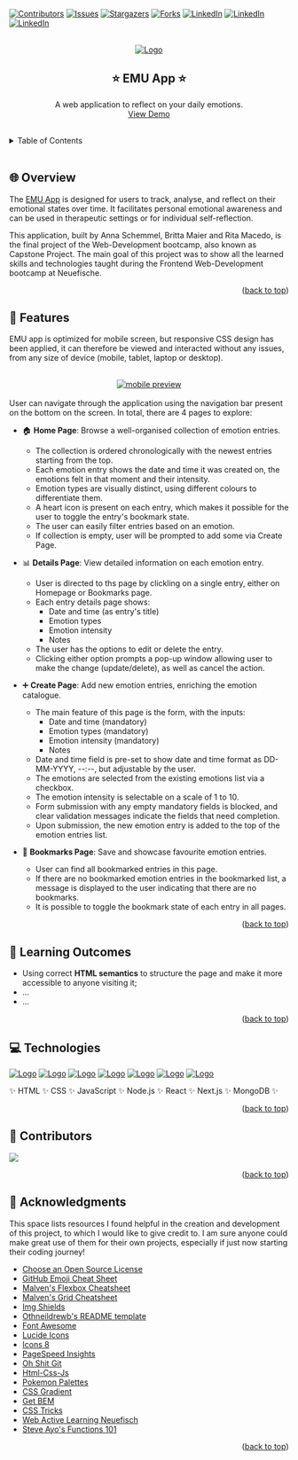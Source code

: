 <a id="readme-top"></a>

[![Contributors][contributors-shield]][contributors-url]
[![Issues][issues-shield]][issues-url]
[![Stargazers][stars-shield]][stars-url]
[![Forks][forks-shield]][forks-url]
[![LinkedIn][linkedin-shield1]][linkedin-url1]
[![LinkedIn][linkedin-shield2]][linkedin-url2]
[![LinkedIn][linkedin-shield3]][linkedin-url3]

</br>
<div align="center">
  <a href="https://emu-ecru.vercel.app/">
    <img src="assets/emu-logo.png" alt="Logo">
  </a>

  <h2 align="center">⭐ EMU App ⭐</h2>

  <p align="center">
    A web application to reflect on your daily emotions.
    </br>
    <a href="https://emu-ecru.vercel.app/">View Demo</a>
  </p>
    </br>
</div>

<details>
  <summary>Table of Contents</summary>
  <ol>
    <li><a href="#overview">Overview</a></li>
    <li><a href="#features">Features</a></li>
    <li>
        <a href="#learning-outcomes">Learning Outcomes</a>
        <ul>
        <li><a href="#notes">Dataflow and File Structure</a></li>
      </ul>
    </li>
    <li><a href="#technologies">Technologies</a></li>
    <li><a href="#preview">Preview</a></li>
    <li><a href="#contributors">Contributors</a></li>
    <li><a href="#acknowledgments">Acknowledgments</a></li>
  </ol>
</details>
</br>

<!-- ******************************************************** OVERVIEW ************************************************* -->

<h2 id="overview">🌐 Overview</h2>

<p>The <a href="https://ritakenji.github.io/emu/">EMU App</a> is designed for users to track, analyse, and reflect on their emotional states over time. It facilitates personal emotional awareness and can be used in therapeutic settings or for individual self-reflection.
</p>
<p>This application, built by Anna Schemmel, Britta Maier and Rita Macedo, is the final project of the Web-Development bootcamp, also known as Capstone Project. The main goal of this project was to show all the learned skills and technologies taught during the Frontend Web-Development bootcamp at Neuefische.</p>

<p align="right">(<a href="#readme-top">back to top</a>)</p>

<!-- ******************************************************** FEATURES ************************************************* -->

<h2 id="features">🧩 Features</h2>

EMU app is optimized for mobile screen, but responsive CSS design has been applied, it can therefore be viewed and interacted without any issues, from any size of device (mobile, tablet, laptop or desktop).

</br>
<div align="center">
  <a href="https://emu-ecru.vercel.app/">
    <img src="assets/mobile-preview.jpg" alt="mobile preview">
  </a>
</div>
</br>
User can navigate through the application using the navigation bar present on the bottom on the screen.
In total, there are 4 pages to explore:

- 🏠 **Home Page**: Browse a well-organised collection of emotion entries.

  - The collection is ordered chronologically with the newest entries starting from the top.
  - Each emotion entry shows the date and time it was created on, the emotions felt in that moment and their intensity.
  - Emotion types are visually distinct, using different colours to differentiate them.
  - A heart icon is present on each entry, which makes it possible for the user to toggle the entry's bookmark state.
  - The user can easily filter entries based on an emotion.
  - If collection is empty, user will be prompted to add some via Create Page.

- 📊 **Details Page**: View detailed information on each emotion entry.

  - User is directed to ths page by clickling on a single entry, either on Homepage or Bookmarks page.
  - Each entry details page shows:
    - Date and time (as entry's title)
    - Emotion types
    - Emotion intensity
    - Notes
  - The user has the options to edit or delete the entry.
  - Clicking either option prompts a pop-up window allowing user to make the change (update/delete), as well as cancel the action.

- ➕ **Create Page**: Add new emotion entries, enriching the emotion catalogue.

  - The main feature of this page is the form, with the inputs:
    - Date and time (mandatory)
    - Emotion types (mandatory)
    - Emotion intensity (mandatory)
    - Notes
  - Date and time field is pre-set to show date and time format as DD-MM-YYYY, --:--, but adjustable by the user.
  - The emotions are selected from the existing emotions list via a checkbox.
  - The emotion intensity is selectable on a scale of 1 to 10.
  - Form submission with any empty mandatory fields is blocked, and clear validation messages indicate the fields that need completion.
  - Upon submission, the new emotion entry is added to the top of the emotion entries list.

- 🔖 **Bookmarks Page**: Save and showcase favourite emotion entries.
  - User can find all bookmarked entries in this page.
  - If there are no bookmarked emotion entries in the bookmarked list, a message is displayed to the user indicating that there are no bookmarks.
  - It is possible to toggle the bookmark state of each entry in all pages.

<p align="right">(<a href="#readme-top">back to top</a>)</p>

<!-- ******************************************************** LEARNING OUTCOMES ************************************************* -->

<h2 id="learning-outcomes">🧠 Learning Outcomes</h2>

- Using correct **HTML semantics** to structure the page and make it more accessible to anyone visiting it;
- ...
- ...

<p align="right">(<a href="#readme-top">back to top</a>)</p>

<!-- ******************************************************** TECHNOLOGIES *************************************************  -->

<h2 id="technologies">💻 Technologies</h2>

<p>
    <a href="https://developer.mozilla.org/en-US/docs/Web/HTML" target="_blank"><img src="assets/html.png" alt="Logo"></a>
    <a href="https://developer.mozilla.org/en-US/docs/Web/CSS" target="_blank"><img src="assets/css.png" alt="Logo"></a>
    <a href="https://developer.mozilla.org/en-US/docs/Web/JavaScript" target="_blank"> <img src="assets/JS.png" alt="Logo"></a>
    <a href="https://nodejs.org/" target="_blank"><img src="assets/nodejs.png" alt="Logo"></a>
    <a href="https://react.dev/" target="_blank"><img src="assets/react.png" alt="Logo"></a>
    <a href="https://nextjs.org/" target="_blank"><img src="assets/nextjs.png" alt="Logo"></a>
    <a href="https://www.mongodb.com/" target="_blank"><img src="assets/mongo.png" alt="Logo"></a>
</p>
<p>✨ HTML ✨ CSS ✨ JavaScript ✨ Node.js ✨ React ✨ Next.js ✨ MongoDB ✨</p>

<p align="right">(<a href="#readme-top">back to top</a>)</p>

<!-- ******************************************************** CONTRIBUTORS *************************************************
 -->

<h2 id="contributors">👥 Contributors</h2>

<a href="https://github.com/ritakenji/emu/graphs/contributors">
  <img src="https://contrib.rocks/image?repo=ritakenji/emu" />
</a>

<p align="right">(<a href="#readme-top">back to top</a>)</p>

<!-- ******************************************************** ACKNOWLEDGEMENTS *************************************************
 -->

<h2 id="acknowledgments">🏅 Acknowledgments</h2>

This space lists resources I found helpful in the creation and development of this project, to which I would like to give credit to.
I am sure anyone could make great use of them for their own projects, especially if just now starting their coding journey!

- [Choose an Open Source License](https://choosealicense.com)
- [GitHub Emoji Cheat Sheet](https://www.webpagefx.com/tools/emoji-cheat-sheet)
- [Malven's Flexbox Cheatsheet](https://flexbox.malven.co/)
- [Malven's Grid Cheatsheet](https://grid.malven.co/)
- [Img Shields](https://shields.io)
- [Othneildrewb's README template](https://github.com/othneildrew/Best-README-Template#readme)
- [Font Awesome](https://fontawesome.com)
- [Lucide Icons](https://lucide.dev/icons)
- [Icons 8](https://icons8.com/)
- [PageSpeed Insights](https://pagespeed.web.dev/)
- [Oh Shit Git](https://ohshitgit.com/)
- [Html-Css-Js](https://html-css-js.com/css/generator/box-shadow/)
- [Pokemon Palettes](http://pokepalettes.com/)
- [CSS Gradient](https://cssgradient.io/)
- [Get BEM](https://getbem.com/naming/)
- [CSS Tricks](https://css-tricks.com/guides/)
- [Web Active Learning Neuefisch](https://web-active-learning.vercel.app/documents/css-responsive)
- [Steve Ayo's Functions 101](https://www.steveayo.com/blog/function-declaration-function-expression-arrow-function/)

<p align="right">(<a href="#readme-top">back to top</a>)</p>

<!-- MARKDOWN LINKS & IMAGES -->
<!-- https://www.markdownguide.org/basic-syntax/#reference-style-links -->

[contributors-shield]: https://img.shields.io/github/contributors/ritakenji/emu.svg?style=for-the-badge
[contributors-url]: https://github.com/ritakenji/emu/graphs/contributors
[stars-shield]: https://img.shields.io/github/stars/ritakenji/emu.svg?style=for-the-badge
[stars-url]: https://github.com/ritakenji/emu/stargazers
[issues-shield]: https://img.shields.io/github/issues/ritakenji/emu.svg?style=for-the-badge
[issues-url]: https://github.com/ritakenji/emu/issues
[forks-shield]: https://img.shields.io/github/forks/ritakenji/emu.svg?style=for-the-badge
[forks-url]: https://github.com/ritakenji/emu/forks

<!-- Anna's Linkedin Shields -->

[linkedin-shield1]: https://img.shields.io/badge/-Anna's_LinkedIn-black.svg?style=for-the-badge&logo=linkedin&colorB=555
[linkedin-url1]: https://www.linkedin.com/in/anna-lynn-schemmel/

<!-- Britta's Linkedin Shields -->

[linkedin-shield2]: https://img.shields.io/badge/-Britta's_LinkedIn-black.svg?style=for-the-badge&logo=linkedin&colorB=555
[linkedin-url2]: https://www.linkedin.com/in/britta-maier-38a913236/

<!-- Rita's Linkedin Shields -->

[linkedin-shield3]: https://img.shields.io/badge/-Rita's_LinkedIn-black.svg?style=for-the-badge&logo=linkedin&colorB=555
[linkedin-url3]: https://www.linkedin.com/in/rita-macedo-557864103/
